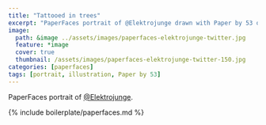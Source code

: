 ```yaml
---
title: "Tattooed in trees"
excerpt: "PaperFaces portrait of @Elektrojunge drawn with Paper by 53 on an iPad."
image: 
  path: &image ../assets/images/paperfaces-elektrojunge-twitter.jpg 
  feature: *image
  cover: true
  thumbnail: /assets/images/paperfaces-elektrojunge-twitter-150.jpg
categories: [paperfaces]
tags: [portrait, illustration, Paper by 53]
---
```


PaperFaces portrait of [@Elektrojunge](https://twitter.com/Elektrojunge).

{% include boilerplate/paperfaces.md %}
